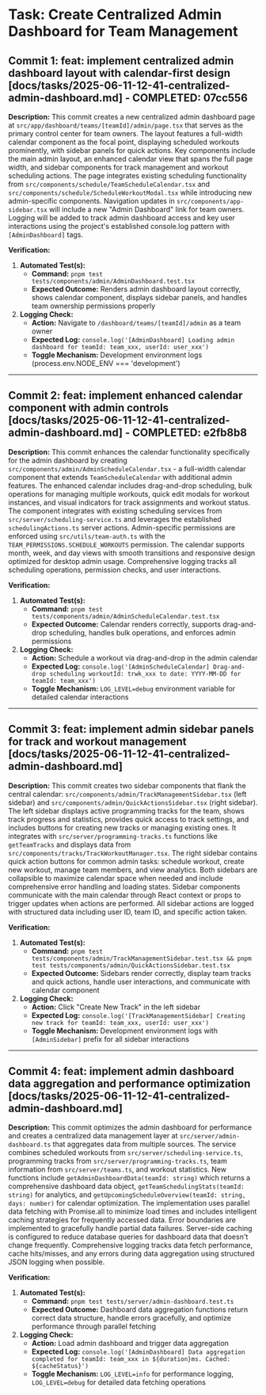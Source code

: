 # Task: Create Centralized Admin Dashboard for Team Management

## Commit 1: feat: implement centralized admin dashboard layout with calendar-first design [docs/tasks/2025-06-11-12-41-centralized-admin-dashboard.md] - COMPLETED: 07cc556

**Description:**
This commit creates a new centralized admin dashboard page at `src/app/dashboard/teams/[teamId]/admin/page.tsx` that serves as the primary control center for team owners. The layout features a full-width calendar component as the focal point, displaying scheduled workouts prominently, with sidebar panels for quick actions. Key components include the main admin layout, an enhanced calendar view that spans the full page width, and sidebar components for track management and workout scheduling actions. The page integrates existing scheduling functionality from `src/components/schedule/TeamScheduleCalendar.tsx` and `src/components/schedule/ScheduleWorkoutModal.tsx` while introducing new admin-specific components. Navigation updates in `src/components/app-sidebar.tsx` will include a new "Admin Dashboard" link for team owners. Logging will be added to track admin dashboard access and key user interactions using the project's established console.log pattern with `[AdminDashboard]` tags.

**Verification:**

1.  **Automated Test(s):**
    - **Command:** `pnpm test tests/components/admin/AdminDashboard.test.tsx`
    - **Expected Outcome:** Renders admin dashboard layout correctly, shows calendar component, displays sidebar panels, and handles team ownership permissions properly
2.  **Logging Check:**
    - **Action:** Navigate to `/dashboard/teams/[teamId]/admin` as a team owner
    - **Expected Log:** `console.log('[AdminDashboard] Loading admin dashboard for teamId: team_xxx, userId: user_xxx')`
    - **Toggle Mechanism:** Development environment logs (process.env.NODE_ENV === 'development')

---

## Commit 2: feat: implement enhanced calendar component with admin controls [docs/tasks/2025-06-11-12-41-centralized-admin-dashboard.md] - COMPLETED: e2fb8b8

**Description:**
This commit enhances the calendar functionality specifically for the admin dashboard by creating `src/components/admin/AdminScheduleCalendar.tsx` - a full-width calendar component that extends `TeamScheduleCalendar` with additional admin features. The enhanced calendar includes drag-and-drop scheduling, bulk operations for managing multiple workouts, quick edit modals for workout instances, and visual indicators for track assignments and workout status. The component integrates with existing scheduling services from `src/server/scheduling-service.ts` and leverages the established `schedulingActions.ts` server actions. Admin-specific permissions are enforced using `src/utils/team-auth.ts` with the `TEAM_PERMISSIONS.SCHEDULE_WORKOUTS` permission. The calendar supports month, week, and day views with smooth transitions and responsive design optimized for desktop admin usage. Comprehensive logging tracks all scheduling operations, permission checks, and user interactions.

**Verification:**

1.  **Automated Test(s):**
    - **Command:** `pnpm test tests/components/admin/AdminScheduleCalendar.test.tsx`
    - **Expected Outcome:** Calendar renders correctly, supports drag-and-drop scheduling, handles bulk operations, and enforces admin permissions
2.  **Logging Check:**
    - **Action:** Schedule a workout via drag-and-drop in the admin calendar
    - **Expected Log:** `console.log('[AdminScheduleCalendar] Drag-and-drop scheduling workoutId: trwk_xxx to date: YYYY-MM-DD for teamId: team_xxx')`
    - **Toggle Mechanism:** `LOG_LEVEL=debug` environment variable for detailed calendar interactions

---

## Commit 3: feat: implement admin sidebar panels for track and workout management [docs/tasks/2025-06-11-12-41-centralized-admin-dashboard.md]

**Description:**
This commit creates two sidebar components that flank the central calendar: `src/components/admin/TrackManagementSidebar.tsx` (left sidebar) and `src/components/admin/QuickActionsSidebar.tsx` (right sidebar). The left sidebar displays active programming tracks for the team, shows track progress and statistics, provides quick access to track settings, and includes buttons for creating new tracks or managing existing ones. It integrates with `src/server/programming-tracks.ts` functions like `getTeamTracks` and displays data from `src/components/tracks/TrackWorkoutManager.tsx`. The right sidebar contains quick action buttons for common admin tasks: schedule workout, create new workout, manage team members, and view analytics. Both sidebars are collapsible to maximize calendar space when needed and include comprehensive error handling and loading states. Sidebar components communicate with the main calendar through React context or props to trigger updates when actions are performed. All sidebar actions are logged with structured data including user ID, team ID, and specific action taken.

**Verification:**

1.  **Automated Test(s):**
    - **Command:** `pnpm test tests/components/admin/TrackManagementSidebar.test.tsx && pnpm test tests/components/admin/QuickActionsSidebar.test.tsx`
    - **Expected Outcome:** Sidebars render correctly, display team tracks and quick actions, handle user interactions, and communicate with calendar component
2.  **Logging Check:**
    - **Action:** Click "Create New Track" in the left sidebar
    - **Expected Log:** `console.log('[TrackManagementSidebar] Creating new track for teamId: team_xxx, userId: user_xxx')`
    - **Toggle Mechanism:** Development environment logs with `[AdminSidebar]` prefix for all sidebar interactions

---

## Commit 4: feat: implement admin dashboard data aggregation and performance optimization [docs/tasks/2025-06-11-12-41-centralized-admin-dashboard.md]

**Description:**
This commit optimizes the admin dashboard for performance and creates a centralized data management layer at `src/server/admin-dashboard.ts` that aggregates data from multiple sources. The service combines scheduled workouts from `src/server/scheduling-service.ts`, programming tracks from `src/server/programming-tracks.ts`, team information from `src/server/teams.ts`, and workout statistics. New functions include `getAdminDashboardData(teamId: string)` which returns a comprehensive dashboard data object, `getTeamSchedulingStats(teamId: string)` for analytics, and `getUpcomingScheduleOverview(teamId: string, days: number)` for calendar optimization. The implementation uses parallel data fetching with Promise.all to minimize load times and includes intelligent caching strategies for frequently accessed data. Error boundaries are implemented to gracefully handle partial data failures. Server-side caching is configured to reduce database queries for dashboard data that doesn't change frequently. Comprehensive logging tracks data fetch performance, cache hits/misses, and any errors during data aggregation using structured JSON logging when possible.

**Verification:**

1.  **Automated Test(s):**
    - **Command:** `pnpm test tests/server/admin-dashboard.test.ts`
    - **Expected Outcome:** Dashboard data aggregation functions return correct data structure, handle errors gracefully, and optimize performance through parallel fetching
2.  **Logging Check:**
    - **Action:** Load admin dashboard and trigger data aggregation
    - **Expected Log:** `console.log('[AdminDashboard] Data aggregation completed for teamId: team_xxx in ${duration}ms. Cached: ${cacheStatus}')`
    - **Toggle Mechanism:** `LOG_LEVEL=info` for performance logging, `LOG_LEVEL=debug` for detailed data fetching operations
